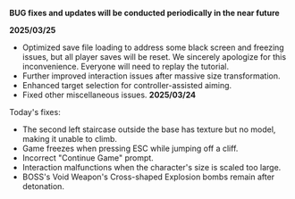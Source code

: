 **BUG fixes and updates will be conducted periodically in the near future**

**2025/03/25**

* Optimized save file loading to address some black screen and freezing issues, but all player saves will be reset. We sincerely apologize for this inconvenience. Everyone will need to replay the tutorial.
* Further improved interaction issues after massive size transformation.
* Enhanced target selection for controller-assisted aiming.
* Fixed other miscellaneous issues.
**2025/03/24**

Today's fixes:

* The second left staircase outside the base has texture but no model, making it unable to climb.
* Game freezes when pressing ESC while jumping off a cliff.
* Incorrect "Continue Game" prompt.
* Interaction malfunctions when the character's size is scaled too large.
* BOSS's Void Weapon's Cross-shaped Explosion bombs remain after detonation.
